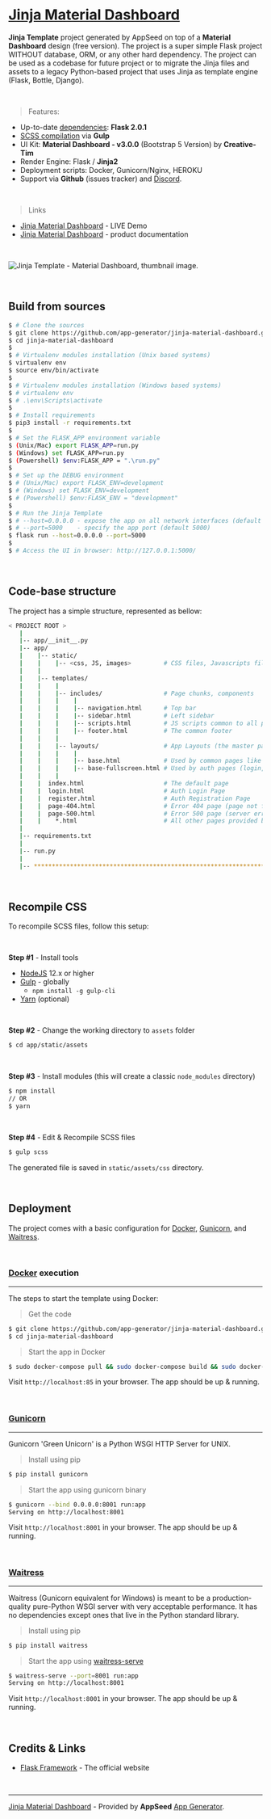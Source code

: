 # [Jinja Material Dashboard](https://docs.appseed.us/products/jinja-templates/material-dashboard)

**Jinja Template** project generated by AppSeed on top of a **Material Dashboard** design (free version). The project is a super simple Flask project WITHOUT database, ORM, or any other hard dependency. The project can be used as a codebase for future project or to migrate the Jinja files and assets to a legacy Python-based project that uses Jinja as template engine (Flask, Bottle, Django).

<br />

> Features:

- Up-to-date [dependencies](./requirements.txt): **Flask 2.0.1**
- [SCSS compilation](#recompile-css) via **Gulp**
- UI Kit: **Material Dashboard - v3.0.0** (Bootstrap 5 Version) by **Creative-Tim**
- Render Engine: Flask / **Jinja2**
- Deployment scripts: Docker, Gunicorn/Nginx, HEROKU
- Support via **Github** (issues tracker) and [Discord](https://discord.gg/fZC6hup).

<br />

> Links

- [Jinja Material Dashboard](https://jinja-material-dashboard.appseed-srv1.com) - LIVE Demo
- [Jinja Material Dashboard](https://docs.appseed.us/products/jinja-templates/material-dashboard) - product documentation

<br />

![Jinja Template - Material Dashboard, thumbnail image.](https://raw.githubusercontent.com/app-generator/jinja-material-dashboard/master/media/jinja-template-material-dashboard-screen.png)

<br />

## Build from sources

```bash
$ # Clone the sources
$ git clone https://github.com/app-generator/jinja-material-dashboard.git
$ cd jinja-material-dashboard
$
$ # Virtualenv modules installation (Unix based systems)
$ virtualenv env
$ source env/bin/activate
$
$ # Virtualenv modules installation (Windows based systems)
$ # virtualenv env
$ # .\env\Scripts\activate
$
$ # Install requirements
$ pip3 install -r requirements.txt
$
$ # Set the FLASK_APP environment variable
$ (Unix/Mac) export FLASK_APP=run.py
$ (Windows) set FLASK_APP=run.py
$ (Powershell) $env:FLASK_APP = ".\run.py"
$
$ # Set up the DEBUG environment
$ # (Unix/Mac) export FLASK_ENV=development
$ # (Windows) set FLASK_ENV=development
$ # (Powershell) $env:FLASK_ENV = "development"
$
$ # Run the Jinja Template
$ # --host=0.0.0.0 - expose the app on all network interfaces (default 127.0.0.1)
$ # --port=5000    - specify the app port (default 5000)  
$ flask run --host=0.0.0.0 --port=5000
$
$ # Access the UI in browser: http://127.0.0.1:5000/
```

<br />

## Code-base structure

The project has a simple structure, represented as bellow:

```bash
< PROJECT ROOT >
   |
   |-- app/__init__.py
   |-- app/
   |    |-- static/
   |    |    |-- <css, JS, images>         # CSS files, Javascripts files
   |    |
   |    |-- templates/
   |    |    |
   |    |    |-- includes/                 # Page chunks, components
   |    |    |    |
   |    |    |    |-- navigation.html      # Top bar
   |    |    |    |-- sidebar.html         # Left sidebar
   |    |    |    |-- scripts.html         # JS scripts common to all pages
   |    |    |    |-- footer.html          # The common footer
   |    |    |
   |    |    |-- layouts/                  # App Layouts (the master pages)
   |    |    |    |
   |    |    |    |-- base.html            # Used by common pages like index, UI
   |    |    |    |-- base-fullscreen.html # Used by auth pages (login, register)
   |    |    |
   |    |  index.html                      # The default page
   |    |  login.html                      # Auth Login Page
   |    |  register.html                   # Auth Registration Page
   |    |  page-404.html                   # Error 404 page (page not found)
   |    |  page-500.html                   # Error 500 page (server error)
   |    |    *.html                        # All other pages provided by the UI Kit
   |
   |-- requirements.txt
   |
   |-- run.py
   |
   |-- ************************************************************************
```

<br />

## Recompile CSS

To recompile SCSS files, follow this setup:

<br />

**Step #1** - Install tools

- [NodeJS](https://nodejs.org/en/) 12.x or higher
- [Gulp](https://gulpjs.com/) - globally 
    - `npm install -g gulp-cli`
- [Yarn](https://yarnpkg.com/) (optional) 

<br />

**Step #2** - Change the working directory to `assets` folder

```bash
$ cd app/static/assets
```

<br />

**Step #3** - Install modules (this will create a classic `node_modules` directory)

```bash
$ npm install
// OR
$ yarn
```

<br />

**Step #4** - Edit & Recompile SCSS files 

```bash
$ gulp scss
```

The generated file is saved in `static/assets/css` directory.

<br />

## Deployment

The project comes with a basic configuration for [Docker](https://www.docker.com/), [Gunicorn](https://gunicorn.org/), and [Waitress](https://docs.pylonsproject.org/projects/waitress/en/stable/).

<br />

### [Docker](https://www.docker.com/) execution
---

The steps to start the template using Docker:

> Get the code

```bash
$ git clone https://github.com/app-generator/jinja-material-dashboard.git
$ cd jinja-material-dashboard
```

> Start the app in Docker

```bash
$ sudo docker-compose pull && sudo docker-compose build && sudo docker-compose up -d
```

Visit `http://localhost:85` in your browser. The app should be up & running.

<br />

### [Gunicorn](https://gunicorn.org/)
---

Gunicorn 'Green Unicorn' is a Python WSGI HTTP Server for UNIX.

> Install using pip

```bash
$ pip install gunicorn
```
> Start the app using gunicorn binary

```bash
$ gunicorn --bind 0.0.0.0:8001 run:app
Serving on http://localhost:8001
```

Visit `http://localhost:8001` in your browser. The app should be up & running.

<br />

### [Waitress](https://docs.pylonsproject.org/projects/waitress/en/stable/)
---

Waitress (Gunicorn equivalent for Windows) is meant to be a production-quality pure-Python WSGI server with very acceptable performance. It has no dependencies except ones that live in the Python standard library.

> Install using pip

```bash
$ pip install waitress
```
> Start the app using [waitress-serve](https://docs.pylonsproject.org/projects/waitress/en/stable/runner.html)

```bash
$ waitress-serve --port=8001 run:app
Serving on http://localhost:8001
```

Visit `http://localhost:8001` in your browser. The app should be up & running.

<br />

## Credits & Links

- [Flask Framework](https://www.palletsprojects.com/p/flask/) - The official website

<br />

---
[Jinja Material Dashboard](https://docs.appseed.us/products/jinja-templates/material-dashboard) - Provided by **AppSeed** [App Generator](https://appseed.us/app-generator).
